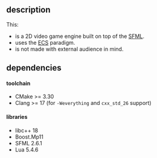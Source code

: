 ## description

This:

- is a 2D video game engine built on top of the [SFML](https://sfml-dev.org).
- uses the [ECS](https://en.wikipedia.org/wiki/Entity_component_system) paradigm.
- is not made with external audience in mind.

## dependencies

#### toolchain

- CMake >= 3.30
- Clang >= 17 (for `-Weverything` and `cxx_std_26` support)

#### libraries

- libc++ 18
- Boost.Mp11
- SFML 2.6.1
- Lua 5.4.6
